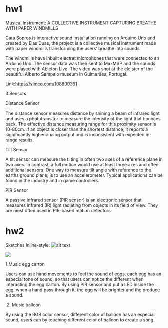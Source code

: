 # hw1
Musical Instrument:
A COLLECTIVE INSTRUMENT CAPTURING BREATHE WITH PAPER WINDMILLS

Cata Sopros is interactive sound installation running on Arduino Uno and created by Elas Duas, the project is a collective musical instrument made with paper windmills transforming the users’ breathe into sounds:

The windmills have inbuilt electret microphones that were connected to an Arduino Uno. The sensor data was then sent to MaxMSP and the sounds were played with Ableton Live. The video was shot at the cloister of the beautiful Alberto Sampaio museum in Guimarães, Portugal.

Link:https://vimeo.com/108800391

3 Sensors:

Distance Sensor

The distance sensor measures distance by shining a beam of infrared light and uses a phototransitor to measure the intensity of the light that bounces back. 
The effective distance measuring range for this proximity sensor is 10-80cm.  If an object is closer than the shortest distance, it reports a significantly higher analog output and is inconsistent with expected in-range results. 

Tilt Sensor 
 
A tilt sensor can measure the tilting in often two axes of a reference plane in two axes. In contrast, a full motion would use at least three axes and often additional sensors. One way to measure tilt angle with reference to the earths ground plane, is to use an accelerometer. Typical applications can be found in the industry and in game controllers.

PIR Sensor

A passive infrared sensor (PIR sensor) is an electronic sensor that measures infrared (IR) light radiating from objects in its field of view. They are most often used in PIR-based motion detectors.



# hw2

Sketches
Inline-style: 
![alt text](http://irisyuen0802.tumblr.com/image/157028672858 "Logo Title Text 1")


![](http://irisyuen0802.tumblr.com/image/157028672858)

1.Music egg carton

Users can use hand movements to feel the sound of eggs, each egg has an especial tone of sound, so that users can notice the different when interacting the egg carton. By using PIR sensor and put a LED inside the egg, when a hand pass through it, the egg will be brighter and the produce a sound.

.2. Music balloon

By using the RGB color sensor, different color of balloon has an especial sound, users can by touching different color of balloon to create a song.


